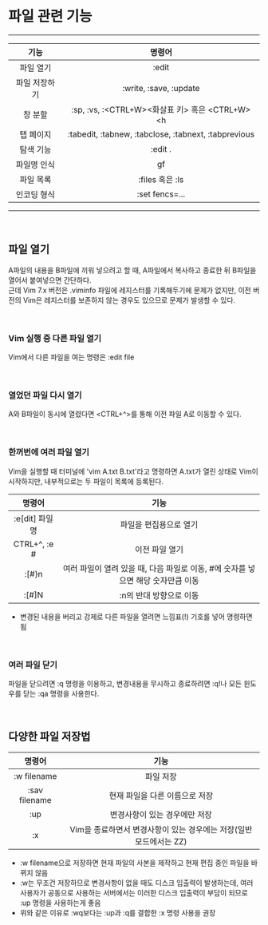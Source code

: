 # 파일 관련 기능
---
|기능|명령어|
|:-----:|:---:|
|파일 열기|:edit|
|파일 저장하기|:write, :save, :update|
|창 분할|:sp, :vs, :<CTRL+W><화살표 키> 혹은 <CTRL+W><h|j|k|l>|
|탭 페이지|:tabedit, :tabnew, :tabclose, :tabnext, :tabprevious|
|탐색 기능|:edit .|
|파일명 인식|gf|
|파일 목록|:files 혹은 :ls|
|인코딩 형식|:set fencs=...|
---

</br>

## 파일 열기
A파일의 내용을 B파일에 끼워 넣으려고 할 때, A파일에서 복사하고 종료한 뒤 B파일을 열어서 붙여넣으면 간단하다. </br>
근데 Vim 7.x 버전은 .viminfo 파일에 레지스터를 기록해두기에 문제가 없지만, 이전 버전의 Vim은 레지스터를 보존하지 않는 경우도 있으므로 문제가 발생할 수 있다.

</br>

### Vim 실행 중 다른 파일 열기
Vim에서 다른 파일을 여는 명령은 :edit file 

</br>

### 열었던 파일 다시 열기
A와 B파일이 동시에 열렸다면 <CTRL+^>를 통해 이전 파일 A로 이동할 수 있다.

</br>

### 한꺼번에 여러 파일 열기
Vim을 실행할 때 터미널에 'vim A.txt B.txt'라고 명령하면 A.txt가 열린 상태로 Vim이 시작하지만, 내부적으로는 두 파일이 목록에 등록된다.</br>

|명령어|기능|
|:-----:|:---:|
|:e[dit] 파일명|파일을 편집용으로 열기|
|CTRL+^, :e #|이전 파일 열기|
|:[#}n|여러 파일이 열려 있을 때, 다음 파일로 이동, #에 숫자를 넣으면 해당 숫자만큼 이동|
|:[#]N|:n의 반대 방향으로 이동|

- 변경된 내용을 버리고 강제로 다른 파일을 열려면 느낌표(!) 기호를 넣어 명령하면 됨

</br>

### 여러 파일 닫기
파일을 닫으려면 :q 명령을 이용하고, 변경내용을 무시하고 종료하려면 :q!나 모든 윈도우를 닫는 :qa 명령을 사용한다.

</br>

## 다양한 파일 저장법
|명령어|기능|
|:-----:|:---:|
|:w filename|파일 저장|
|:sav filename|현재 파일을 다른 이름으로 저장|
|:up|변경사항이 있는 경우에만 저장|
|:x|Vim을 종료하면서 변경사항이 있는 경우에는 저장(일반모드에서는 ZZ)|

- :w filename으로 저장하면 현재 파일의 사본을 제작하고 현재 편집 중인 파일을 바뀌지 않음
- :w는 무조건 저장하므로 변경사항이 없을 때도 디스크 입출력이 발생하는데, 여러 사용자가 공동으로 사용하는 서버에서는 이러한 디스크 입출력이 부담이 되므로 :up 명령을 사용하는게 좋음
- 위와 같은 이유로 :wq보다는 :up과 :q를 결합한 :x 명령 사용을 권장

